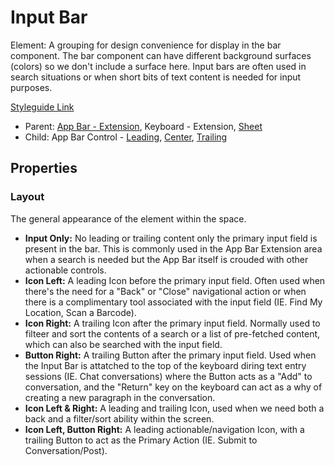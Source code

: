 # Input Bar

Element: A grouping for design convenience for display in the bar component.  The bar component can have different background surfaces (colors) so we don't include a surface here. Input bars are often used in search situations or when short bits of text content is needed for input purposes.

[Styleguide Link](https://zpl.io/VOyn0QX)

- Parent: [App Bar - Extension](https://github.com/able-app/docs/blob/08eb774e348952235f1f4eb0369879387a684280/controls/components/appbar/app-bar-ext.md), Keyboard - Extension, [Sheet](https://github.com/able-app/docs/blob/67f7a78164476b38db5eefa0946db270b663fd7f/controls/components/sheet/sheet.md)
- Child: App Bar Control - [Leading](https://github.com/able-app/docs/blob/08eb774e348952235f1f4eb0369879387a684280/controls/components/appbar/abc-leading.md), [Center](https://github.com/able-app/docs/blob/08eb774e348952235f1f4eb0369879387a684280/controls/components/appbar/abc-center.md), [Trailing](https://github.com/able-app/docs/blob/08eb774e348952235f1f4eb0369879387a684280/controls/components/appbar/abc-trailing.md)

## Properties

### Layout

The general appearance of the element within the space.

- **Input Only:** No leading or trailing content only the primary input field is present in the bar.  This is commonly used in the App Bar Extension area when a search is needed but the App Bar itself is crouded with other actionable controls.
- **Icon Left:** A leading Icon before the primary input field. Often used when there's the need for a "Back" or "Close" navigational action or when there is a complimentary tool associated with the input field (IE. Find My Location, Scan a Barcode).
- **Icon Right:** A trailing Icon after the primary input field.  Normally used to filteer and sort the contents of a search or a list of pre-fetched content, which can also be searched with the input field.
- **Button Right:** A trailing Button after the primary input field. Used when the Input Bar is attatched to the top of the keyboard diring text entry sessions (IE. Chat conversations) where the Button acts as a "Add" to conversation, and the "Return" key on the keyboard can act as a why of creating a new paragraph in the conversation.
- **Icon Left & Right:** A leading and trailing Icon, used when we need  both a back and a filter/sort ability within the screen.
- **Icon Left, Button Right:** A leading actionable/navigation Icon, with a trailing Button to act as the Primary Action (IE. Submit to Conversation/Post).